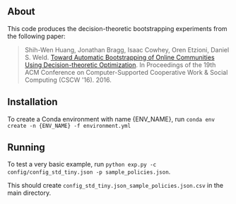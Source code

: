 ## About

This code produces the decision-theoretic bootstrapping experiments from the following paper:
> Shih-Wen Huang, Jonathan Bragg, Isaac Cowhey, Oren Etzioni, Daniel S. Weld. [Toward Automatic Bootstrapping of Online Communities Using Decision-theoretic Optimization](https://www.cs.washington.edu/ai/pubs/huang-cscw16.pdf). In Proceedings of the 19th ACM Conference on Computer-Supported Cooperative Work & Social Computing (CSCW '16). 2016.

## Installation

To create a Conda environment with name {ENV_NAME}, run
`conda env create -n {ENV_NAME} -f environment.yml`

## Running

To test a very basic example, run
`python exp.py -c config/config_std_tiny.json -p sample_policies.json`.

This should create `config_std_tiny.json_sample_policies.json.csv` in the main directory.
